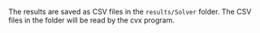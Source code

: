 
The results are saved as CSV files in the `results/Solver` folder. 
The CSV files in the folder will be read by the cvx program.